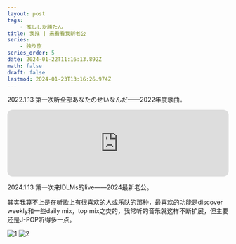 ```yaml
---
layout: post
tags:
    - 推ししか勝たん
title: 我推 | 来看看我新老公
series:
    - 独り旅
series_order: 5
date: 2024-01-22T11:16:13.892Z
math: false
draft: false
lastmod: 2024-01-23T13:16:26.974Z
---
```

2022.1.13 第一次听全部あなたのせいなんだ——2022年度歌曲。

<iframe style="border-radius:12px" src="https://open.spotify.com/embed/track/1gQIs4zN15YJhzl4Ytkha6?utm_source=generator" width="100%" height="152" frameBorder="0" allowfullscreen="" allow="autoplay; clipboard-write; encrypted-media; fullscreen; picture-in-picture" loading="lazy"></iframe>

2024.1.13 第一次来IDLMs的live——2024最新老公。

其实我算不上是在听歌上有很喜欢的人或乐队的那种，最喜欢的功能是discover weekly和一些daily mix，top mix之类的，我常听的音乐就这样不断扩展，但主要还是J-POP听得多一点。

![1](/img/005Pd0pMgy1hkuhc3b6zvj30e611cad7.jpg)
![2](/img/005Pd0pMgy1hkuhc3adv1j30e60v0goc.jpg)